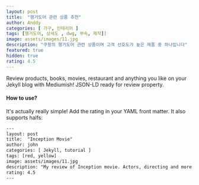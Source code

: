 ```yaml
---
layout: post
title:  "행거도어 관련 상품 추천"
author: Anddy
categories: [ 가구, 인테리어 ]
tags: [행거도어, 상세도 , dwg, 부속, 제작]]
image: assets/images/11.jpg
description: "쿠팡의 행거도어 관련 상품이며 고객 선호도가 높은 제품 중 하나입니다"
featured: true
hidden: true
rating: 4.5
---
```


Review products, books, movies, restaurant and anything you like on your Jekyll blog with Mediumish! JSON-LD ready for review property.

#### How to use?

It's actually really simple! Add the rating in your YAML front matter. It also supports halfs:

```html
---
layout: post
title:  "Inception Movie"
author: john
categories: [ Jekyll, tutorial ]
tags: [red, yellow]
image: assets/images/11.jpg
description: "My review of Inception movie. Actors, directing and more."
rating: 4.5
---
```
